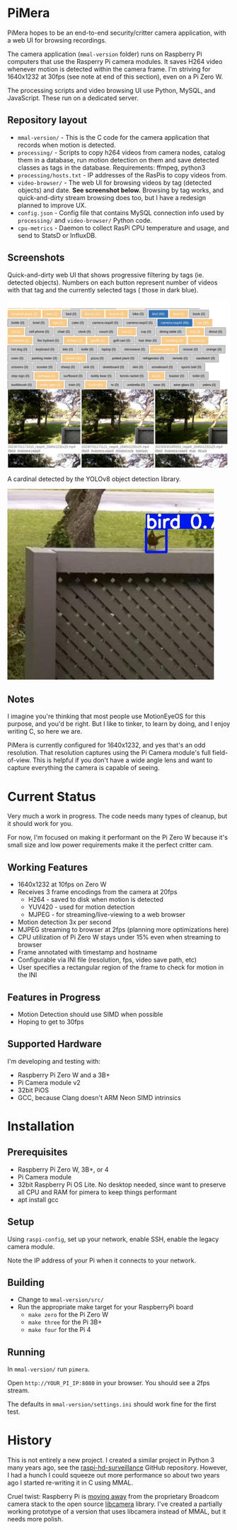 # PiMera

PiMera hopes to be an end-to-end security/critter camera application, with a web UI for browsing recordings.

The camera application (`mmal-version` folder) runs on Raspberry Pi computers that use the Rasperry Pi camera modules. It saves H264 video whenever motion is detected within the camera frame. I'm striving for 1640x1232 at 30fps (see note at end of this section), even on a Pi Zero W.

The processing scripts and video browsing UI use Python, MySQL, and JavaScript. These run on a dedicated server.

## Repository layout

* `mmal-version/` - This is the C code for the camera application that records when motion is detected.
* `processing/` - Scripts to copy h264 videos from camera nodes, catalog them in a database, run motion detection on them and save detected classes as tags in the database. Requirements: ffmpeg, python3
* `processing/hosts.txt` - IP addresses of the RasPis to copy videos from.
* `video-browser/` - The web UI for browsing videos by tag (detected objects) and date. **See screenshot below.** Browsing by tag works, and quick-and-dirty stream browsing does too, but I have a redesign planned to improve UX.
* `config.json` - Config file that contains MySQL connection info used by `processing/` and `video-browser/` Python code.
* `cpu-metrics` - Daemon to collect RasPi CPU temperature and usage, and send to StatsD or InfluxDB.

## Screenshots

Quick-and-dirty web UI that shows progressive filtering by tags (ie. detected objects). Numbers on each button represent number of videos with that tag and the currently selected tags ( those in dark blue).

![Video Browser UI](screenshots/video-browser.png)

A cardinal detected by the YOLOv8 object detection library.

![Cardinal](screenshots/bird.jpg)

## Notes

I imagine you're thinking that most people use MotionEyeOS for this purpose, and you'd be right. But I like to tinker, to learn by doing, and I enjoy writing C, so here we are.

PiMera is currently configured for 1640x1232, and yes that's an odd resolution. That resolution captures using the Pi Camera module's full field-of-view. This is helpful if you don't have a wide angle lens and want to capture everything the camera is capable of seeing.


# Current Status

Very much a work in progress. The code needs many types of cleanup, but it should work for you.

For now, I'm focused on making it performant on the Pi Zero W because it's small size and low power requirements make it the perfect critter cam.

## Working Features

* 1640x1232 at 10fps on Zero W
* Receives 3 frame encodings from the camera at 20fps
  * H264 - saved to disk when motion is detected
  * YUV420 - used for motion detection
  * MJPEG - for streaming/live-viewing to a web browser
* Motion detection 3x per second
* MJPEG streaming to browser at 2fps (planning more optimizations here)
* CPU utilization of Pi Zero W stays under 15% even when streaming to browser
* Frame annotated with timestamp and hostname
* Configurable via INI file (resolution, fps, video save path, etc)
* User specifies a rectangular region of the frame to check for motion in the INI

## Features in Progress

* Motion Detection should use SIMD when possible
* Hoping to get to 30fps


## Supported Hardware

I'm developing and testing with:

* Raspberry Pi Zero W and a 3B+
* Pi Camera module v2
* 32bit PiOS
* GCC, because Clang doesn't ARM Neon SIMD intrinsics

# Installation

## Prerequisites

* Raspberry Pi Zero W, 3B+, or 4
* Pi Camera module
* 32bit Raspberry Pi OS Lite. No desktop needed, since want to preserve all CPU and RAM for pimera to keep things performant
* apt install gcc

## Setup

Using `raspi-config`, set up your network, enable SSH, enable the legacy camera module.

Note the IP address of your Pi when it connects to your network.

## Building

* Change to `mmal-version/src/`
* Run the appropriate make target for your RaspberryPi board
  * `make zero` for the Pi Zero W
  * `make three` for the Pi 3B+
  * `make four` for the Pi 4

## Running

In `mmal-version/` run `pimera`.

Open `http://YOUR_PI_IP:8080` in your browser. You should see a 2fps stream.

The defaults in `mmal-version/settings.ini` should work fine for the first test.

# History

This is not entirely a new project. I created a similar project in Python 3 many years ago, see the [raspi-hd-surveillance](https://github.com/alanszlosek/raspi-hd-surveillance) GitHub repository. However, I had a hunch I could squeeze out more performance so about two years ago I started re-writing it in C using MMAL. 

Cruel twist: Raspberry Pi is [moving away](https://www.raspberrypi.com/documentation/accessories/camera.html) from the proprietary Broadcom camera stack to the open source [libcamera](https://libcamera.org) library. I've created a partially working prototype of a version that uses libcamera instead of MMAL, but it needs more polish.
